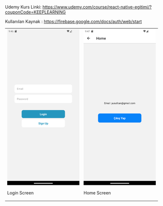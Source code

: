 
Udemy Kurs Linki: https://www.udemy.com/course/react-native-egitimi/?couponCode=KEEPLEARNING

Kullanılan Kaynak : https://firebase.google.com/docs/auth/web/start

<table>
            <td>
                <img src="https://github.com/yusufcanstr/A6-FirebaseAuth-ReactNativeEgitimi/blob/master/assets/screenshot/LoginScreenshot.png">
                <p>Login Screen</p>
            </td>
            <td>
                <img src="https://github.com/yusufcanstr/A6-FirebaseAuth-ReactNativeEgitimi/blob/master/assets/screenshot/HomeScreenshot.png">
                <p>Home Screen</p>
            </td>
        </tr>
</table>
